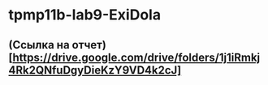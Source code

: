 # tpmp11b-lab9-ExiDola
## (Ссылка на отчет)[https://drive.google.com/drive/folders/1j1iRmkj4Rk2QNfuDgyDieKzY9VD4k2cJ]

